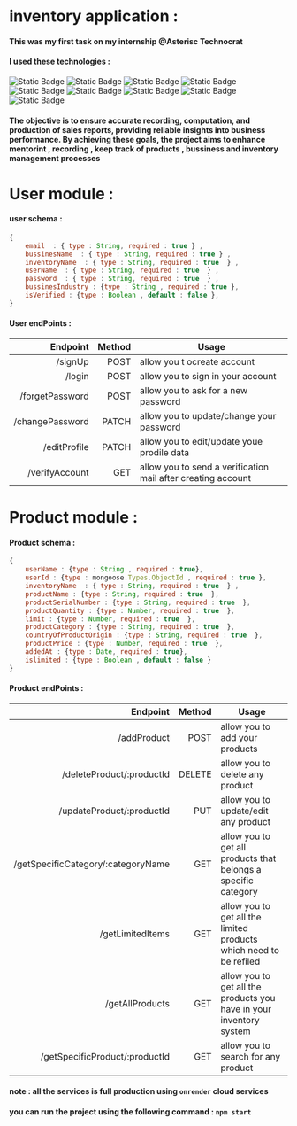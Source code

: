 # inventory application : 

#### This was my first task on my internship @Asterisc Technocrat 

#### I used these technologies :
![Static Badge](https://img.shields.io/badge/5.1.1-bcrypt-red)
![Static Badge](https://img.shields.io/badge/16.3.1-dotenv-yellow)
![Static Badge](https://img.shields.io/badge/4.18.2-express-blue)
![Static Badge](https://img.shields.io/badge/17.10.1-joi-green)
![Static Badge](https://img.shields.io/badge/9.0.2-jsonwebtoken-purple)
![Static Badge](https://img.shields.io/badge/7.0.4-mongoose-white)
![Static Badge](https://img.shields.io/badge/20.5.0-node-darkgreen)
![Static Badge](https://img.shields.io/badge/6.9.4-nodemailer-orange)
![Static Badge](https://img.shields.io/badge/3.0.1-nodemon-09c)

#### The objective is to ensure accurate recording, computation, and production of sales reports, providing reliable insights into business performance. By achieving these goals, the project aims to enhance mentorint , recording , keep track of products , bussiness and inventory management processes

# User module :

#### user schema : 

```JavaScript
{
    email  : { type : String, required : true } , 
    bussinesName  : { type : String, required : true } , 
    inventoryName  : { type : String, required : true  } , 
    userName  : { type : String, required : true  } , 
    password  : { type : String, required : true  } , 
    bussinesIndustry : {type : String , required : true },
    isVerified : {type : Boolean , default : false },
}

```

#### User endPoints : 

|Endpoint|Method|Usage
|-------:|-----:|-----
|/signUp|POST|allow you t ocreate account 
|/login|POST|allow you to sign in your account
|/forgetPassword|POST|allow you to ask for a new password
|/changePassword|PATCH|allow you to update/change your password
|/editProfile|PATCH|allow you to edit/update youe prodile data
|/verifyAccount|GET|allow you to send a verification mail after creating account


# Product module :

#### Product schema : 

```JavaScript
{
    userName : {type : String , required : true},
    userId : {type : mongoose.Types.ObjectId , required : true },
    inventoryName  : { type : String, required : true  } , 
    productName : {type : String, required : true  },
    productSerialNumber : {type : String, required : true  },
    productQuantity : {type : Number, required : true  },
    limit : {type : Number, required : true  },
    productCategory : {type : String, required : true  },
    countryOfProductOrigin : {type : String, required : true  },
    productPrice : {type : Number, required : true  },
    addedAt : {type : Date, required : true},
    islimited : {type : Boolean , default : false }
}

```

#### Product endPoints : 

|Endpoint|Method|Usage
|-------:|-----:|-----
|/addProduct|POST|allow you to add your products
|/deleteProduct/:productId|DELETE|allow you to delete any product
|/updateProduct/:productId|PUT|allow you to update/edit any product
|/getSpecificCategory/:categoryName|GET|allow you to get all products that belongs a specific category
|/getLimitedItems|GET|allow you to get all the limited products which need to be refiled
|/getAllProducts|GET|allow you to get all the products you have in your inventory system
|/getSpecificProduct/:productId|GET|allow you to search for any product




#### note : all the services is full production using `onrender` cloud services
#### you can run the project using the following command : `npm start`

